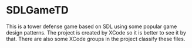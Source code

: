 # SDLGameTD
This is a tower defense game based on SDL using some popular game design patterns.
The project is created by XCode so it is better to see it by that. 
There are also some XCode groups in the project classify these files. 
